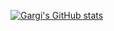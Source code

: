 [![Gargi's GitHub stats](https://github-readme-stats.vercel.app/api?username=gargivaidya)](https://github.com/gargivaidya/github-readme-stats)
